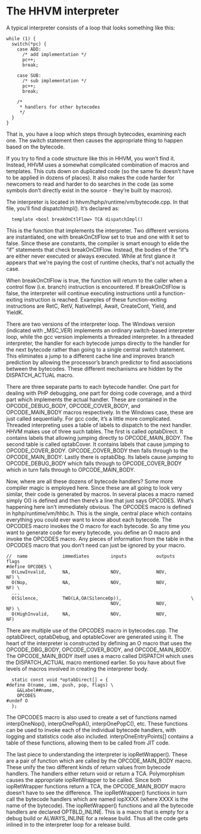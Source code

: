 # The HHVM interpreter

A typical interpreter consists of a loop that looks something like this:

```
while (1) {
  switch(*pc) {
    case ADD:
      /* add implementation */
      pc++;
      break;

    case SUB:
      /* sub implementation */
      pc++;
      break;

    /*
     * handlers for other bytecodes
     */
  }
}
```

That is, you have a loop which steps through bytecodes, examining each one.
The switch statement then causes the appropriate thing to happen based on
the bytecode.

If you try to find a code structure like this in HHVM, you won’t find it.
Instead, HHVM uses a somewhat complicated combination of macros and
templates. This cuts down on duplicated code (so the same fix doesn’t have
to be applied in dozens of places). It also makes the code harder for
newcomers to read and harder to do searches in the code (as some symbols
don’t directly exist in the source - they’re built by macros).

The interpreter is located in hhvm/hphp/runtime/vm/bytecode.cpp. In that
file, you’ll find dispatchImpl(). It’s declared as:

```
  template <bool breakOnCtlFlow> TCA dispatchImpl()
```

This is the function that implements the interpreter. Two different
versions are instantiated, one with breakOnCtlFlow set to true and one
with it set to false. Since these are constants, the compiler is smart
enough to elide the “if” statements that check breakOnCtlFlow. Instead,
the bodies of the “if”s are either never executed or always executed.
While at first glance it appears that we're paying the cost of runtime
checks, that's not actually the case.

When breakOnCtlFlow is true, the function will return to the caller when
a control flow (i.e. branch) instruction is encountered. If breakOnCtlFlow
is false, the interpreter will continue executing instructions until a
function-exiting instruction is reached. Examples of these function-exiting
instructions are RetC, RetV, NativeImpl, Await, CreateCont, Yield, and YieldK.

There are two versions of the interpreter loop. The Windows version
(indicated with _MSC_VER) implements an ordinary switch-based
interpreter loop, while the gcc version implements a threaded interpreter.
In a threaded interpreter, the handler for each bytecode jumps directly to
the handler for the next bytecode rather than going to a single central
switch statement. This eliminates a jump to a different cache line and
improves branch prediction by allowing the processor’s branch predictor to
find associations between the bytecodes. These different mechanisms are
hidden by the DISPATCH_ACTUAL macro.

There are three separate parts to each bytecode handler. One part for
dealing with PHP debugging, one part for doing code coverage, and a third
part which implements the actual handler. These are contained in the
OPCODE_DEBUG_BODY, OPCODE_COVER_BODY, and OPCODE_MAIN_BODY macros
respectively. In the Windows case, these are just called sequentially. For
gcc code, it’s a little more complicated. Threaded interpreting uses a table
of labels to dispatch to the next handler. HHVM makes use of three such
tables. The first is called optabDirect. It contains labels that allowing
jumping directly to OPCODE_MAIN_BODY. The second table is called optabCover. It
contains labels that cause jumping to OPCODE_COVER_BODY. OPCODE_COVER_BODY
then falls through to the OPCODE_MAIN_BODY. Lastly there is optabDbg. Its
labels cause jumping to OPCODE_DEBUG_BODY which falls through to
OPCODE_COVER_BODY which in turn falls through to OPCODE_MAIN_BODY.

Now, where are all these dozens of bytecode handlers? Some more compiler
magic is employed here. Since these are all going to look very similar,
their code is generated by macros. In several places a macro named simply
O() is defined and then there’s a line that just says OPCODES. What’s
happening here isn’t immediately obvious. The OPCODES macro is defined in
hphp/runtime/vm/hhbc.h. This is the single, central place which contains
everything you could ever want to know about each bytecode. The OPCODES
macro invokes the O macro for each bytecode. So any time you want to
generate code for every bytecode, you define an O macro and invoke the
OPCODES macro. Any pieces of information from the table in the OPCODES
macro that you don’t need can just be ignored by your macro.

```
//  name             immediates        inputs           outputs     flags
#define OPCODES \
  O(LowInvalid,      NA,               NOV,             NOV,        NF) \
  O(Nop,             NA,               NOV,             NOV,        NF) \
  ...
  O(Silence,         TWO(LA,OA(SilenceOp)),                          \
                                       NOV,             NOV,        NF) \
  O(HighInvalid,     NA,               NOV,             NOV,        NF)
```


There are multiple use of the OPCODES macro in bytecodes.cpp. The
optabDirect, optabDebug, and optableCover are generated using it. The heart
of the interpreter is constructed by defining an O macro that uses the
OPCODE_DBG_BODY, OPCODE_COVER_BODY, and OPCODE_MAIN_BODY. The
OPCODE_MAIN_BODY itself uses a macro called DISPATCH which uses the
DISPATCH_ACTUAL macro mentioned earlier. So you have about five levels of
macros involved in creating the interpreter body.

```
  static const void *optabDirect[] = {
#define O(name, imm, push, pop, flags) \
    &&Label##name,
    OPCODES
#undef O
  };
```

The OPCODES macro is also used to create a set of functions named
interpOneNop(), interpOnePopA(), interpOnePopC(), etc. These functions can
be used to invoke each of the individual bytecode handlers, with logging
and statistics code also included. interpOneEntryPoints[] contains a table
of these functions, allowing them to be called from JIT code.

The last piece to understanding the interpreter is iopRetWrapper(). These
are a pair of function which are called by the OPCODE_MAIN_BODY macro.
These unify the two different kinds of return values from bytecode handlers.
The handlers either return void or return a TCA. Polymorphism causes the
appropriate iopRetWrapper to be called. Since both iopRetWrapper functions
return a TCA, the OPCODE_MAIN_BODY macro doesn’t have to see the difference.
The iopRetWrapper() functions in turn call the bytecode handlers which are
named iopXXXX (where XXXX is the name of the bytecode). The iopRetWrapper()
functions and all the bytecode handlers are declared OPTBLD_INLINE. This is
a macro that is empty for a debug build or ALWAYS_INLINE for a release
build. Thus all the code gets inlined in to the interpreter loop for a
release build.
